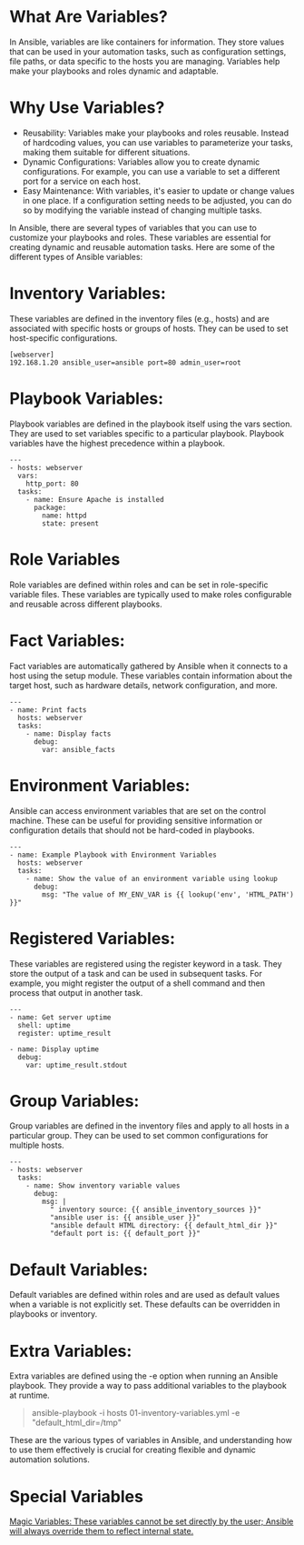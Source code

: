 # What Are Variables?

In Ansible, variables are like containers for information. They store values that can be used in your automation tasks, such as configuration settings, file paths, or data specific to the hosts you are managing. Variables help make your playbooks and roles dynamic and adaptable.

# Why Use Variables?

- Reusability: Variables make your playbooks and roles reusable. Instead of hardcoding values, you can use variables to parameterize your tasks, making them suitable for different situations.
- Dynamic Configurations: Variables allow you to create dynamic configurations. For example, you can use a variable to set a different port for a service on each host.
- Easy Maintenance: With variables, it's easier to update or change values in one place. If a configuration setting needs to be adjusted, you can do so by modifying the variable instead of changing multiple tasks.

In Ansible, there are several types of variables that you can use to customize your playbooks and roles. These variables are essential for creating dynamic and reusable automation tasks. Here are some of the different types of Ansible variables:

# Inventory Variables:

These variables are defined in the inventory files (e.g., hosts) and are associated with specific hosts or groups of hosts. They can be used to set host-specific configurations.

```
[webserver]
192.168.1.20 ansible_user=ansible port=80 admin_user=root
```

# Playbook Variables:

Playbook variables are defined in the playbook itself using the vars section. They are used to set variables specific to a particular playbook. Playbook variables have the highest precedence within a playbook.

```
---
- hosts: webserver
  vars:
    http_port: 80
  tasks:
    - name: Ensure Apache is installed
      package:
        name: httpd
        state: present
```

# Role Variables

Role variables are defined within roles and can be set in role-specific variable files. These variables are typically used to make roles configurable and reusable across different playbooks.

# Fact Variables:

Fact variables are automatically gathered by Ansible when it connects to a host using the setup module. These variables contain information about the target host, such as hardware details, network configuration, and more.

```
---
- name: Print facts
  hosts: webserver
  tasks:
    - name: Display facts
      debug:
        var: ansible_facts

```

# Environment Variables:

Ansible can access environment variables that are set on the control machine. These can be useful for providing sensitive information or configuration details that should not be hard-coded in playbooks.

```
---
- name: Example Playbook with Environment Variables
  hosts: webserver
  tasks:
    - name: Show the value of an environment variable using lookup
      debug:
        msg: "The value of MY_ENV_VAR is {{ lookup('env', 'HTML_PATH') }}"
```

# Registered Variables:

These variables are registered using the register keyword in a task. They store the output of a task and can be used in subsequent tasks. For example, you might register the output of a shell command and then process that output in another task.

```
---
- name: Get server uptime
  shell: uptime
  register: uptime_result

- name: Display uptime
  debug:
    var: uptime_result.stdout
```

# Group Variables:

Group variables are defined in the inventory files and apply to all hosts in a particular group. They can be used to set common configurations for multiple hosts.

```
---
- hosts: webserver
  tasks:
    - name: Show inventory variable values
      debug:
        msg: |
          " inventory source: {{ ansible_inventory_sources }}"
          "ansible user is: {{ ansible_user }}"
          "ansible default HTML directory: {{ default_html_dir }}"
          "default port is: {{ default_port }}"

```

# Default Variables:

Default variables are defined within roles and are used as default values when a variable is not explicitly set. These defaults can be overridden in playbooks or inventory.

# Extra Variables:

Extra variables are defined using the -e option when running an Ansible playbook. They provide a way to pass additional variables to the playbook at runtime.

> ansible-playbook -i hosts 01-inventory-variables.yml -e "default_html_dir=/tmp"

These are the various types of variables in Ansible, and understanding how to use them effectively is crucial for creating flexible and dynamic automation solutions.

# Special Variables

[Magic Variables: These variables cannot be set directly by the user; Ansible will always override them to reflect internal state.](https://docs.ansible.com/ansible/latest/reference_appendices/special_variables.html)
